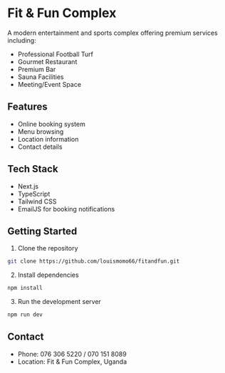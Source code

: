 # Fit & Fun Complex

A modern entertainment and sports complex offering premium services including:
- Professional Football Turf
- Gourmet Restaurant
- Premium Bar
- Sauna Facilities
- Meeting/Event Space

## Features
- Online booking system
- Menu browsing
- Location information
- Contact details

## Tech Stack
- Next.js
- TypeScript
- Tailwind CSS
- EmailJS for booking notifications

## Getting Started
1. Clone the repository
```bash
git clone https://github.com/louismomo66/fitandfun.git
```

2. Install dependencies
```bash
npm install
```

3. Run the development server
```bash
npm run dev
```

## Contact
- Phone: 076 306 5220 / 070 151 8089
- Location: Fit & Fun Complex, Uganda 